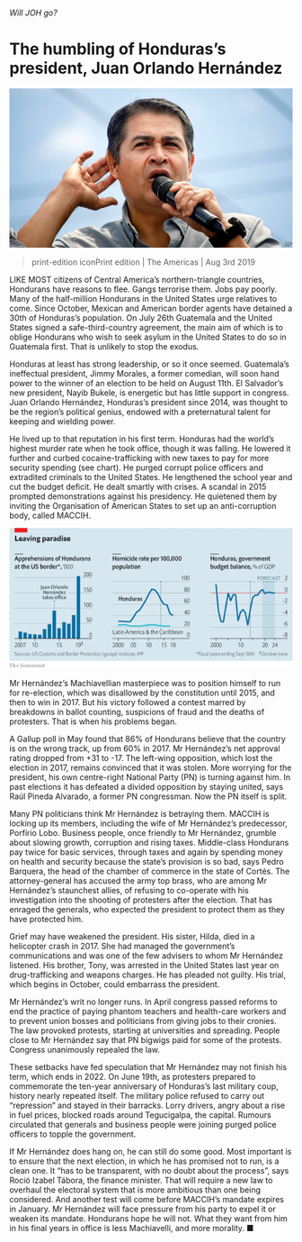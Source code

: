 ###### Will JOH go?

# The humbling of Honduras’s president, Juan Orlando Hernández 

![image](images/20190803_AMP001.jpg) 

> print-edition iconPrint edition | The Americas | Aug 3rd 2019 

LIKE MOST citizens of Central America’s northern-triangle countries, Hondurans have reasons to flee. Gangs terrorise them. Jobs pay poorly. Many of the half-million Hondurans in the United States urge relatives to come. Since October, Mexican and American border agents have detained a 30th of Honduras’s population. On July 26th Guatemala and the United States signed a safe-third-country agreement, the main aim of which is to oblige Hondurans who wish to seek asylum in the United States to do so in Guatemala first. That is unlikely to stop the exodus. 

Honduras at least has strong leadership, or so it once seemed. Guatemala’s ineffectual president, Jimmy Morales, a former comedian, will soon hand power to the winner of an election to be held on August 11th. El Salvador’s new president, Nayib Bukele, is energetic but has little support in congress. Juan Orlando Hernández, Honduras’s president since 2014, was thought to be the region’s political genius, endowed with a preternatural talent for keeping and wielding power. 

He lived up to that reputation in his first term. Honduras had the world’s highest murder rate when he took office, though it was falling. He lowered it further and curbed cocaine-trafficking with new taxes to pay for more security spending (see chart). He purged corrupt police officers and extradited criminals to the United States. He lengthened the school year and cut the budget deficit. He dealt smartly with crises. A scandal in 2015 prompted demonstrations against his presidency. He quietened them by inviting the Organisation of American States to set up an anti-corruption body, called MACCIH.  

![image](images/20190803_AMC910.png) 

Mr Hernández’s Machiavellian masterpiece was to position himself to run for re-election, which was disallowed by the constitution until 2015, and then to win in 2017. But his victory followed a contest marred by breakdowns in ballot counting, suspicions of fraud and the deaths of protesters. That is when his problems began. 

A Gallup poll in May found that 86% of Hondurans believe that the country is on the wrong track, up from 60% in 2017. Mr Hernández’s net approval rating dropped from +31 to -17. The left-wing opposition, which lost the election in 2017, remains convinced that it was stolen. More worrying for the president, his own centre-right National Party (PN) is turning against him. In past elections it has defeated a divided opposition by staying united, says Raúl Pineda Alvarado, a former PN congressman. Now the PN itself is split. 

Many PN politicians think Mr Hernández is betraying them. MACCIH is locking up its members, including the wife of Mr Hernández’s predecessor, Porfírio Lobo. Business people, once friendly to Mr Hernández, grumble about slowing growth, corruption and rising taxes. Middle-class Hondurans pay twice for basic services, through taxes and again by spending money on health and security because the state’s provision is so bad, says Pedro Barquera, the head of the chamber of commerce in the state of Cortés. The attorney-general has accused the army top brass, who are among Mr Hernández’s staunchest allies, of refusing to co-operate with his investigation into the shooting of protesters after the election. That has enraged the generals, who expected the president to protect them as they have protected him. 

Grief may have weakened the president. His sister, Hilda, died in a helicopter crash in 2017. She had managed the government’s communications and was one of the few advisers to whom Mr Hernández listened. His brother, Tony, was arrested in the United States last year on drug-trafficking and weapons charges. He has pleaded not guilty. His trial, which begins in October, could embarrass the president. 

Mr Hernández’s writ no longer runs. In April congress passed reforms to end the practice of paying phantom teachers and health-care workers and to prevent union bosses and politicians from giving jobs to their cronies. The law provoked protests, starting at universities and spreading. People close to Mr Hernández say that PN bigwigs paid for some of the protests. Congress unanimously repealed the law. 

These setbacks have fed speculation that Mr Hernández may not finish his term, which ends in 2022. On June 19th, as protesters prepared to commemorate the ten-year anniversary of Honduras’s last military coup, history nearly repeated itself. The military police refused to carry out “repression” and stayed in their barracks. Lorry drivers, angry about a rise in fuel prices, blocked roads around Tegucigalpa, the capital. Rumours circulated that generals and business people were joining purged police officers to topple the government. 

If Mr Hernández does hang on, he can still do some good. Most important is to ensure that the next election, in which he has promised not to run, is a clean one. It “has to be transparent, with no doubt about the process”, says Roció Izabel Tábora, the finance minister. That will require a new law to overhaul the electoral system that is more ambitious than one being considered. And another test will come before MACCIH’s mandate expires in January. Mr Hernández will face pressure from his party to expel it or weaken its mandate. Hondurans hope he will not. What they want from him in his final years in office is less Machiavelli, and more morality. ■ 

